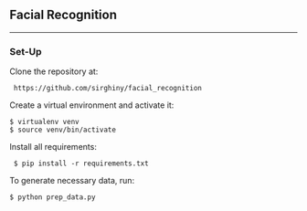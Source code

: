 ## Facial Recognition
***

### Set-Up

Clone the repository at: 

	 https://github.com/sirghiny/facial_recognition

Create a virtual environment and activate it:
	
	$ virtualenv venv
	$ source venv/bin/activate


Install all requirements:

	 $ pip install -r requirements.txt


To generate necessary data, run: 

	$ python prep_data.py
